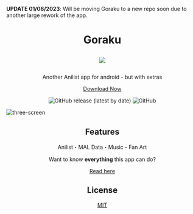 **UPDATE 01/08/2023**: Will be moving Goraku to a new repo soon due to another large rework of the app.

<h1 align="center">
  Goraku
  <p align="center">
    <a href="https://ko-fi.com/C0C7C2AUX">
      <img src="https://ko-fi.com/img/githubbutton_sm.svg" align="center" />
    </a>
  <p>
</h1>

<p align="center">
  Another Anilist app for android - but with extras
</p>
<a href="https://github.com/SmashinFries/Goraku/releases">
  <p align="center">
    Download Now
  </p>
</a>
<div align="center">
  <img alt="GitHub release (latest by date)" src="https://img.shields.io/github/v/release/smashinfries/goraku?style=for-the-badge">
  <img alt="GitHub" src="https://img.shields.io/github/license/smashinfries/goraku?style=for-the-badge">
</div>

![three-screen](https://user-images.githubusercontent.com/23146338/163063958-36931ab8-a017-47e2-9703-9912969550a2.png)

<div align="center">
  <h2>Features</h2>
  <p>Anilist・MAL Data・Music・Fan Art</p>
  <p>Want to know <b>everything</b> this app can do?</p>
  <a href="https://github.com/SmashinFries/Goraku/wiki/Features">Read here</a>
</div>

<div align="center">
  <h2>License</h2>
  <a href="https://github.com/SmashinFries/Goraku/blob/master/LICENSE">MIT</a>
</div>
